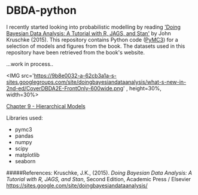 # DBDA-python
I recently started looking into probabilistic modelling by reading <A target="_blank" href='https://sites.google.com/site/doingbayesiandataanalysis/'>'Doing Bayesian Data Analysis: A Tutorial with R, JAGS, and Stan'</A> by John Kruschke (2015). This repository contains Python code (<A href='http://pymc-devs.github.io/pymc3/'>PyMC3</A>) for a selection of models and figures from the book.
The datasets used in this repository have been retrieved from the book's website.<P>
 
...work in process..<P>

<IMG src='https://9b8e0032-a-62cb3a1a-s-sites.googlegroups.com/site/doingbayesiandataanalysis/what-s-new-in-2nd-ed/CoverDBDA2E-FrontOnly-600wide.png' , height=30%, width=30%><P>
<A href='http://nbviewer.jupyter.org/github/JWarmenhoven/DBDA-python/blob/master/Notebooks/Chapter%209.ipynb'>Chapter 9 - Hierarchical Models</A><BR>

Libraries used:
<UL>
<LI>pymc3
<LI>pandas
<LI>numpy
<LI>scipy
<LI>matplotlib
<LI>seaborn
</UL>

#####References:
Kruschke, J.K., (2015). <I>Doing Bayesian Data Analysis: A Tutorial with R, JAGS, and Stan</I>, Second Edition, Academic Press / Elsevier https://sites.google.com/site/doingbayesiandataanalysis/
